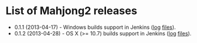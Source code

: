# List of Mahjong2 releases #

  * 0.1.1 (2013-04-17) - Windows builds support in Jenkins ([log](http://build.opengamestudio.org/job/Mahjong2/29/console) [files](http://sourceforge.net/projects/osrpgcreation/files/Mahjong2/jenkins/29_2013-04-17_11-47-36_0.1.1/)).
  * 0.1.2 (2013-04-28) - OS X (>= 10.7) builds support in Jenkins ([log](http://build.opengamestudio.org/job/Mahjong2/46/console) [files](http://sourceforge.net/projects/osrpgcreation/files/Mahjong2/jenkins/46_2013-04-28_08-16-23_0.1.2/)).
